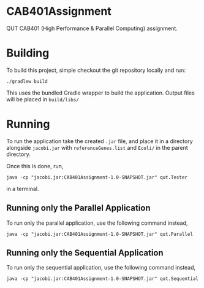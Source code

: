 # CAB401Assignment
QUT CAB401 (High Performance &amp; Parallel Computing) assignment.

# Building

To build this project, simple checkout the git repository locally and run:

`./gradlew build`

This uses the bundled Gradle wrapper to build the application. Output files will be placed in `build/libs/`

# Running

To run the application take the created `.jar` file, and place it in a directory alongside `jacobi.jar` with `referenceGenes.list` and `Ecoli/` in 
the parent directory.

Once this is done, run,

`java -cp "jacobi.jar:CAB401Assignment-1.0-SNAPSHOT.jar" qut.Tester`

in a terminal.

## Running only the Parallel Application

To run only the parallel application, use the following command instead,

`java -cp "jacobi.jar:CAB401Assignment-1.0-SNAPSHOT.jar" qut.Parallel`

## Running only the Sequential Application

To run only the sequential application, use the following command instead,

`java -cp "jacobi.jar:CAB401Assignment-1.0-SNAPSHOT.jar" qut.Sequential`
